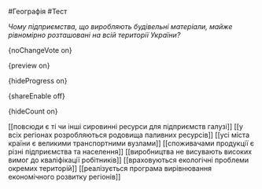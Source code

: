 #Географія #Тест

*Чому підприємства, що виробляють будівельні матеріали, майже рівномірно розташовані на всій території України?*

{noChangeVote on}

{preview on}

{hideProgress on}

{shareEnable off}

{hideCount on}

[[повсюди є ті чи інші сировинні ресурси для підприємств галузі]]
[[у всіх регіонах розробляються родовища паливних ресурсів]]
[[усі міста країни є великими транспортними вузлами]]
[[споживачами продукції є різні підприємства та населення]]
[[виробництва не висувають високих вимог до кваліфікації робітників]]
[[враховуються екологічні проблеми окремих територій]]
[[реалізується програма вирівнювання економічного розвитку регіонів]]
